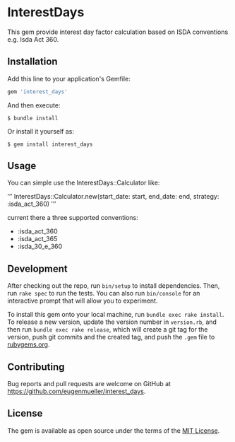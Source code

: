 # InterestDays

This gem provide interest day factor calculation based on ISDA conventions e.g. Isda Act 360.

## Installation

Add this line to your application's Gemfile:

```ruby
gem 'interest_days'
```

And then execute:

    $ bundle install

Or install it yourself as:

    $ gem install interest_days

## Usage

You can simple use the InterestDays::Calculator like:

’’’
InterestDays::Calculator.new(start_date: start, end_date: end, strategy: :isda_act_360)
’’’

current there a three supported conventions:
- :isda_act_360
- :isda_act_365
- :isda_30_e_360


## Development

After checking out the repo, run `bin/setup` to install dependencies. Then, run `rake spec` to run the tests. You can also run `bin/console` for an interactive prompt that will allow you to experiment.

To install this gem onto your local machine, run `bundle exec rake install`. To release a new version, update the version number in `version.rb`, and then run `bundle exec rake release`, which will create a git tag for the version, push git commits and the created tag, and push the `.gem` file to [rubygems.org](https://rubygems.org).

## Contributing

Bug reports and pull requests are welcome on GitHub at https://github.com/eugenmueller/interest_days.

## License

The gem is available as open source under the terms of the [MIT License](https://opensource.org/licenses/MIT).
